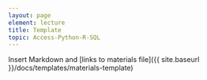 ```yaml
---
layout: page
element: lecture
title: Template
topic: Access-Python-R-SQL
---
```


Insert Markdown and [links to materials file]({{ site.baseurl }}/docs/templates/materials-template)